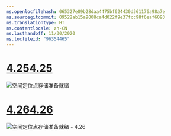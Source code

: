 ```yaml
---
ms.openlocfilehash: 065327e89b28daa4475bf624430d361176a98a7e
ms.sourcegitcommit: 09522ab15a9008ca4d022f9e37fcc98f6eaf6093
ms.translationtype: HT
ms.contentlocale: zh-CN
ms.lasthandoff: 11/30/2020
ms.locfileid: "96354465"
---
```

# <a name="425"></a>[<span data-ttu-id="4e447-101">4.25</span><span class="sxs-lookup"><span data-stu-id="4e447-101">4.25</span></span>](#tab/425)

![空间定位点存储准备就绪](../images/unreal-spatialanchors-store-ready.PNG)

# <a name="426"></a>[<span data-ttu-id="4e447-103">4.26</span><span class="sxs-lookup"><span data-stu-id="4e447-103">4.26</span></span>](#tab/426)

![空间定位点存储准备就绪 - 4.26](../images/local-spatial-anchors-img-01.png)